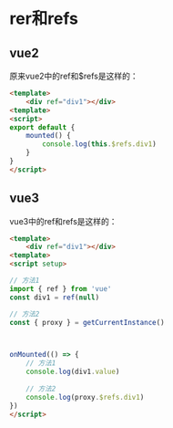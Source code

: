 
# rer和refs

## vue2
原来vue2中的ref和$refs是这样的：

```html
<template>
    <div ref="div1"></div>
<template>
<script>
export default {
    mounted() {
        console.log(this.$refs.div1)
    }
}
</script>
```
## vue3
vue3中的ref和refs是这样的：

```html
<template>
    <div ref="div1"></div>
<template>
<script setup>

// 方法1
import { ref } from 'vue'
const div1 = ref(null)

// 方法2
const { proxy } = getCurrentInstance()



onMounted(() => {
    // 方法1
    console.log(div1.value)
    
    // 方法2
    console.log(proxy.$refs.div1)
})
</script>
```